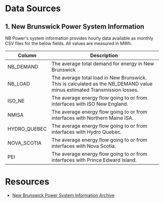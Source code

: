 


# Data Sources

## 1. New Brunswick Power System Information
NB Power's system information provides hourly data available as monthly CSV files for the below fields. All values are measured in MWh.

| **Column**   | **Description**                                                                                                         |
|--------------|-------------------------------------------------------------------------------------------------------------------------|
| NB_DEMAND    | The average total demand for energy in New Brunswick                                                                    |
| NB_LOAD      | The average total load in New Brunswick. This is calculated as the NB_DEMAND value minus estimated Transmission losses. |
| ISO_NE       | The average energy flow going to or from interfaces with ISO New England.                                               |
| NMISA        | The average energy flow going to or from interfaces with Northern Maine ISA.                                            |
| HYDRO_QUEBEC | The average energy flow going to or from interfaces with Hydro Quebec.                                                  |
| NOVA_SCOTIA  | The average energy flow going to or from interfaces with Nova Scotia.                                                   |
| PEI          | The average energy flow going to or from interfaces with Prince Edward Island.                                          |



# Resources
- [New Brunswick Power System Information Archive](https://tso.nbpower.com/Public/en/system_information_archive.aspx)